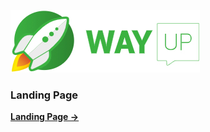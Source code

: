 ![](logo.jpg)

<h3>Landing Page</h3>

[**Landing Page ->**](https://maximmorkovnik.github.io/LandingPage/)
